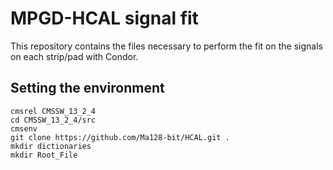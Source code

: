 # MPGD-HCAL signal fit
This repository contains the files necessary to perform the fit on the signals on each strip/pad with Condor.

## Setting the environment

```
cmsrel CMSSW_13_2_4
cd CMSSW_13_2_4/src
cmsenv
git clone https://github.com/Ma128-bit/HCAL.git .
mkdir dictionaries
mkdir Root_File
```
<p>&nbsp;</p>
